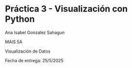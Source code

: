 # Práctica 3 - Visualización con Python

Ana Isabel Gonzalez Sahagun

MAIS 5A

Visualización de Datos

Fecha de entrega: 25/5/2025
